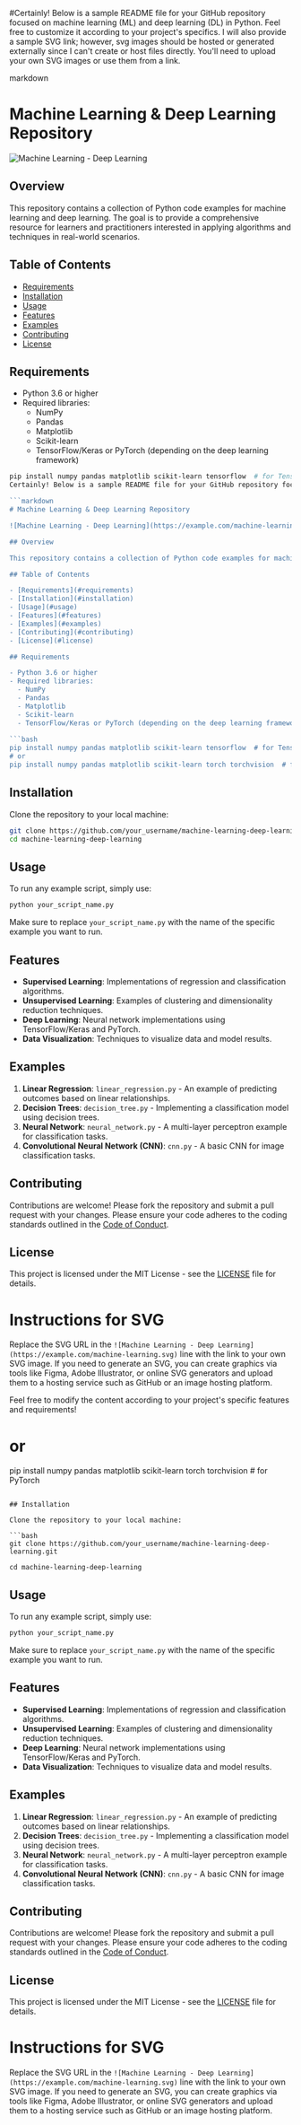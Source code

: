 #Certainly! Below is a sample README file for your GitHub repository focused on machine learning (ML) and deep learning (DL) in Python. Feel free to customize it according to your project's specifics. I will also provide a sample SVG link; however, svg images should be hosted or generated externally since I can't create or host files directly. You'll need to upload your own SVG images or use them from a link.

markdown
# Machine Learning & Deep Learning Repository

![Machine Learning - Deep Learning](https://example.com/machine-learning.svg)  <!-- Replace with your own SVG link -->

## Overview

This repository contains a collection of Python code examples for machine learning and deep learning. The goal is to provide a comprehensive resource for learners and practitioners interested in applying algorithms and techniques in real-world scenarios.

## Table of Contents

- [Requirements](#requirements)
- [Installation](#installation)
- [Usage](#usage)
- [Features](#features)
- [Examples](#examples)
- [Contributing](#contributing)
- [License](#license)

## Requirements

- Python 3.6 or higher
- Required libraries:
  - NumPy
  - Pandas
  - Matplotlib
  - Scikit-learn
  - TensorFlow/Keras or PyTorch (depending on the deep learning framework)
  
```bash
pip install numpy pandas matplotlib scikit-learn tensorflow  # for TensorFlow
Certainly! Below is a sample README file for your GitHub repository focused on machine learning (ML) and deep learning (DL) in Python. Feel free to customize it according to your project's specifics. I will also provide a sample SVG link; however, svg images should be hosted or generated externally since I can't create or host files directly. You'll need to upload your own SVG images or use them from a link.

```markdown
# Machine Learning & Deep Learning Repository

![Machine Learning - Deep Learning](https://example.com/machine-learning.svg)  <!-- Replace with your own SVG link -->

## Overview

This repository contains a collection of Python code examples for machine learning and deep learning. The goal is to provide a comprehensive resource for learners and practitioners interested in applying algorithms and techniques in real-world scenarios.

## Table of Contents

- [Requirements](#requirements)
- [Installation](#installation)
- [Usage](#usage)
- [Features](#features)
- [Examples](#examples)
- [Contributing](#contributing)
- [License](#license)

## Requirements

- Python 3.6 or higher
- Required libraries:
  - NumPy
  - Pandas
  - Matplotlib
  - Scikit-learn
  - TensorFlow/Keras or PyTorch (depending on the deep learning framework)
  
```bash
pip install numpy pandas matplotlib scikit-learn tensorflow  # for TensorFlow
# or
pip install numpy pandas matplotlib scikit-learn torch torchvision  # for PyTorch
```

## Installation

Clone the repository to your local machine:

```bash
git clone https://github.com/your_username/machine-learning-deep-learning.git
cd machine-learning-deep-learning
```

## Usage

To run any example script, simply use:

```bash
python your_script_name.py
```

Make sure to replace `your_script_name.py` with the name of the specific example you want to run.

## Features

- **Supervised Learning**: Implementations of regression and classification algorithms.
- **Unsupervised Learning**: Examples of clustering and dimensionality reduction techniques.
- **Deep Learning**: Neural network implementations using TensorFlow/Keras and PyTorch.
- **Data Visualization**: Techniques to visualize data and model results.

## Examples

1. **Linear Regression**: `linear_regression.py` - An example of predicting outcomes based on linear relationships.
2. **Decision Trees**: `decision_tree.py` - Implementing a classification model using decision trees.
3. **Neural Network**: `neural_network.py` - A multi-layer perceptron example for classification tasks.
4. **Convolutional Neural Network (CNN)**: `cnn.py` - A basic CNN for image classification tasks.

## Contributing

Contributions are welcome! Please fork the repository and submit a pull request with your changes. Please ensure your code adheres to the coding standards outlined in the [Code of Conduct](CODE_OF_CONDUCT.md).

## License

This project is licensed under the MIT License - see the [LICENSE](LICENSE) file for details.

# Instructions for SVG
Replace the SVG URL in the `![Machine Learning - Deep Learning](https://example.com/machine-learning.svg)` line with the link to your own SVG image. If you need to generate an SVG, you can create graphics via tools like Figma, Adobe Illustrator, or online SVG generators and upload them to a hosting service such as GitHub or an image hosting platform.

Feel free to modify the content according to your project's specific features and requirements!

# or
pip install numpy pandas matplotlib scikit-learn torch torchvision  # for PyTorch
```

## Installation

Clone the repository to your local machine:

```bash
git clone https://github.com/your_username/machine-learning-deep-learning.git
```
```
cd machine-learning-deep-learning
```

## Usage

To run any example script, simply use:

```bash
python your_script_name.py
```

Make sure to replace `your_script_name.py` with the name of the specific example you want to run.

## Features

- **Supervised Learning**: Implementations of regression and classification algorithms.
- **Unsupervised Learning**: Examples of clustering and dimensionality reduction techniques.
- **Deep Learning**: Neural network implementations using TensorFlow/Keras and PyTorch.
- **Data Visualization**: Techniques to visualize data and model results.

## Examples

1. **Linear Regression**: `linear_regression.py` - An example of predicting outcomes based on linear relationships.
2. **Decision Trees**: `decision_tree.py` - Implementing a classification model using decision trees.
3. **Neural Network**: `neural_network.py` - A multi-layer perceptron example for classification tasks.
4. **Convolutional Neural Network (CNN)**: `cnn.py` - A basic CNN for image classification tasks.

## Contributing

Contributions are welcome! Please fork the repository and submit a pull request with your changes. Please ensure your code adheres to the coding standards outlined in the [Code of Conduct](CODE_OF_CONDUCT.md).

## License

This project is licensed under the MIT License - see the [LICENSE](LICENSE) file for details.


# Instructions for SVG
Replace the SVG URL in the `![Machine Learning - Deep Learning](https://example.com/machine-learning.svg)` line with the link to your own SVG image. If you need to generate an SVG, you can create graphics via tools like Figma, Adobe Illustrator, or online SVG generators and upload them to a hosting service such as GitHub or an image hosting platform.


